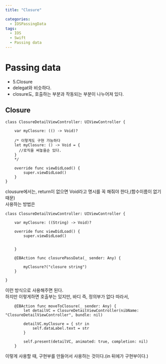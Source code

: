 ```yaml
---
title: "Closure"

categories:
  - IOSPassingData
tags:
  - IOS
  - Swift
  - Passing data
---
```

# Passing data
- 5.Closure
- delegat와 비슷하다.
- closure도, 호출하는 부분과 작동되는 부분이 나누어져 있다.  

## Closure
~~~
class ClosureDetailViewController: UIViewController {

    var myClosure: (() -> Void)?

    /* 이렇게도 구현 가능하다
    let myClosure: () -> Void = { 
      //로직을 써놓을순 있다.
    }
    */
    
    override func viewDidLoad() {
        super.viewDidLoad()
    }
}
~~~
clousure에서는, return이 없으면 Void라고 명시를 꼭 해줘야 한다,(함수이름이 없기 때문)  
사용하는 방법은 
~~~
class ClosureDetailViewController: UIViewController {

    var myClosure: ((String) -> Void)?
    
    override func viewDidLoad() {
        super.viewDidLoad()

       
    }

    @IBAction func closurePassData(_ sender: Any) {
        
        myClosure?("closure string")
    }
    
}
~~~
이런 방식으로 사용해주면 된다.  
하지만 이렇게하면 호출부는 있지만, 바디 즉, 정의부가 없다 따라서,  
~~~
    @IBAction func moveToClosure(_ sender: Any) {
        let detailVC = ClosureDetailViewController(nibName: "ClosureDetailViewController", bundle: nil)
        
        detailVC.myClosure = { str in
            self.dataLabel.text = str
        }
        
        self.present(detailVC, animated: true, completion: nil)
    }
~~~
이렇게 사용할 때, 구현부를 만들어서 사용하는 것이다.(in 뒤에가 구현부이다.)
